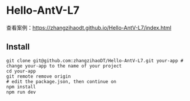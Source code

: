 # Hello-AntV-L7
查看案例：https://zhangzihaodt.github.io/Hello-AntV-L7/index.html

## Install
```
git clone git@github.com:zhangzihaoDT/Hello-AntV-L7.git your-app # change your-app to the name of your project
cd your-app
git remote remove origin
# edit the package.json, then continue on
npm install
npm run dev
```

